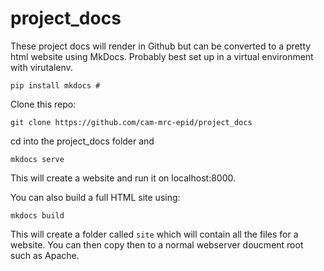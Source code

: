# project_docs

These project docs will render in Github but can be converted to a pretty html website using MkDocs.  Probably best set up in a virtual environment with virutalenv.

    pip install mkdocs # 
    
Clone this repo:

    git clone https://github.com/cam-mrc-epid/project_docs
    
cd into the project_docs folder and

    mkdocs serve 
    
This will create a website and run it on localhost:8000.  

You can also build a full HTML site using:

    mkdocs build

This will create a folder called `site` which will contain all the files for a website.  You can then copy then to a normal webserver doucment root such as Apache.

